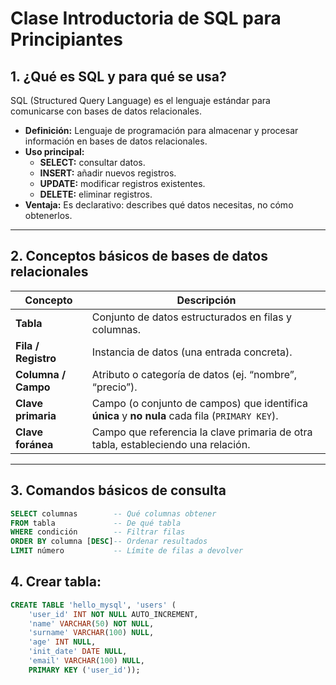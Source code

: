 # Clase Introductoria de SQL para Principiantes

## 1. ¿Qué es SQL y para qué se usa?

SQL (Structured Query Language) es el lenguaje estándar para comunicarse con bases de datos relacionales.  
- **Definición:** Lenguaje de programación para almacenar y procesar información en bases de datos relacionales.  
- **Uso principal:**  
  - **SELECT:** consultar datos.  
  - **INSERT:** añadir nuevos registros.  
  - **UPDATE:** modificar registros existentes.  
  - **DELETE:** eliminar registros.  
- **Ventaja:** Es declarativo: describes qué datos necesitas, no cómo obtenerlos.

---

## 2. Conceptos básicos de bases de datos relacionales

| Concepto        | Descripción                                                                                     |
|-----------------|-------------------------------------------------------------------------------------------------|
| **Tabla**       | Conjunto de datos estructurados en filas y columnas.                                            |
| **Fila / Registro** | Instancia de datos (una entrada concreta).                                                  |
| **Columna / Campo** | Atributo o categoría de datos (ej. “nombre”, “precio”).                                     |
| **Clave primaria**  | Campo (o conjunto de campos) que identifica **única** y **no nula** cada fila (`PRIMARY KEY`). |
| **Clave foránea**   | Campo que referencia la clave primaria de otra tabla, estableciendo una relación.           |

---

## 3. Comandos básicos de consulta

```sql
SELECT columnas        -- Qué columnas obtener
FROM tabla             -- De qué tabla
WHERE condición        -- Filtrar filas
ORDER BY columna [DESC]-- Ordenar resultados
LIMIT número           -- Límite de filas a devolver


```

## 4. Crear tabla:
```sql
CREATE TABLE 'hello_mysql', 'users' (
    'user_id' INT NOT NULL AUTO_INCREMENT,
    'name' VARCHAR(50) NOT NULL,
    'surname' VARCHAR(100) NULL,
    'age' INT NULL,
    'init_date' DATE NULL,
    'email' VARCHAR(100) NULL,
    PRIMARY KEY ('user_id'));
```